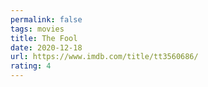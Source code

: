 ```yaml
---
permalink: false
tags: movies
title: The Fool
date: 2020-12-18
url: https://www.imdb.com/title/tt3560686/
rating: 4
---
```

